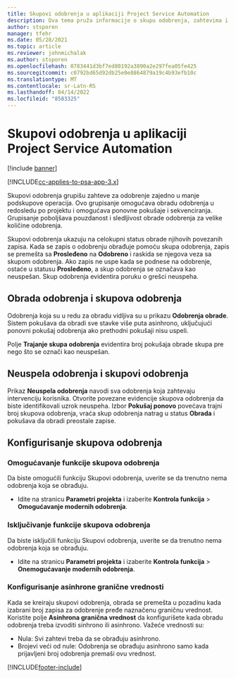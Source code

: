 ```yaml
---
title: Skupovi odobrenja u aplikaciji Project Service Automation
description: Ova tema pruža informacije o skupu odobrenja, zahtevima i podskupovima tih operacija.
author: stsporen
manager: tfehr
ms.date: 05/28/2021
ms.topic: article
ms.reviewer: johnmichalak
ms.author: stsporen
ms.openlocfilehash: 0783441d3bf7ed80192a3890a2e297fea05fe425
ms.sourcegitcommit: c0792bd65d92db25e0e8864879a19c4b93efb10c
ms.translationtype: MT
ms.contentlocale: sr-Latn-RS
ms.lasthandoff: 04/14/2022
ms.locfileid: "8583325"
---
```

# <a name="approval-sets-in-project-service-automation"></a>Skupovi odobrenja u aplikaciji Project Service Automation

[!include [banner](../includes/psa-now-project-operations.md)]

[!INCLUDE[cc-applies-to-psa-app-3.x](../includes/cc-applies-to-psa-app-3x.md)]

Skupovi odobrenja grupišu zahteve za odobrenje zajedno u manje podskupove operacija. Ovo grupisanje omogućava obradu odobrenja u redosledu po projektu i omogućava ponovne pokušaje i sekvenciranja. Grupisanje poboljšava pouzdanost i sledljivost obrade odobrenja za velike količine odobrenja.

Skupovi odobrenja ukazuju na celokupni status obrade njihovih povezanih zapisa. Kada se zapis o odobrenju obrađuje pomoću skupa odobrenja, zapis se premešta sa **Prosleđeno** na **Odobreno** i raskida se njegova veza sa skupom odobrenja. Ako zapis ne uspe kada se podnese na odobrenje, ostaće u statusu **Prosleđeno**, a skup odobrenja se označava kao neuspešan. Skup odobrenja evidentira poruku o grešci neuspeha.

## <a name="processing-approvals-and-approval-sets"></a>Obrada odobrenja i skupova odobrenja
Odobrenja koja su u redu za obradu vidljiva su u prikazu **Odobrenja obrade**. Sistem pokušava da obradi sve stavke više puta asinhrono, uključujući ponovni pokušaj odobrenja ako prethodni pokušaji nisu uspeli.

Polje **Trajanje skupa odobrenja** evidentira broj pokušaja obrade skupa pre nego što se označi kao neuspešan.

## <a name="failed-approvals-and-approval-sets"></a>Neuspela odobrenja i skupovi odobrenja
Prikaz **Neuspela odobrenja** navodi sva odobrenja koja zahtevaju intervenciju korisnika. Otvorite povezane evidencije skupova odobrenja da biste identifikovali uzrok neuspeha.
Izbor **Pokušaj ponovo** povećava trajni broj skupova odobrenja, vraća skup odobrenja natrag u status **Obrada** i pokušava da obradi preostale zapise.

## <a name="configure-approval-sets"></a>Konfigurisanje skupova odobrenja

###  <a name="enable-the-approval-sets-feature"></a>Omogućavanje funkcije skupova odobrenja
Da biste omogućili funkciju Skupovi odobrenja, uverite se da trenutno nema odobrenja koja se obrađuju.

- Idite na stranicu **Parametri projekta** i izaberite **Kontrola funkcija** > **Omogućavanje modernih odobrenja**.

### <a name="turn-off-the-approval-sets-feature"></a>Isključivanje funkcije skupova odobrenja
Da biste isključili funkciju Skupovi odobrenja, uverite se da trenutno nema odobrenja koja se obrađuju.

- Idite na stranicu **Parametri projekta** i izaberite **Kontrola funkcija** > **Onemogućavanje modernih odobrenja**.

### <a name="configuring-the-asynchronous-threshold"></a>Konfigurisanje asinhrone granične vrednosti 
Kada se kreiraju skupovi odobrenja, obrada se premešta u pozadinu kada izabrani broj zapisa za odobrenje pređe naznačenu graničnu vrednost. Koristite polje **Asinhrona granična vrednost** da konfigurišete kada obradu odobrenja treba izvoditi sinhrono ili asinhrono.
Važeće vrednosti su:

  - Nula: Svi zahtevi treba da se obrađuju asinhrono. 
  - Brojevi veći od nule: Odobrenja se obrađuju asinhrono samo kada prijavljeni broj odobrenja premaši ovu vrednost.

[!INCLUDE[footer-include](../includes/footer-banner.md)]
